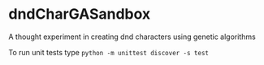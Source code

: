 # dndCharGASandbox
A thought experiment in creating dnd characters using genetic algorithms

To run unit tests type `python -m unittest discover -s test`

